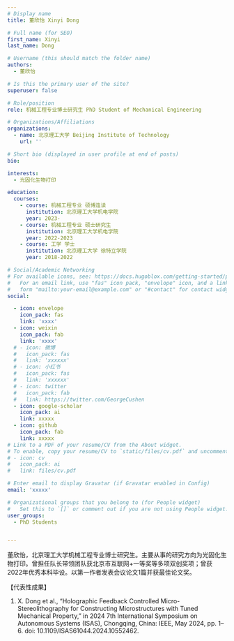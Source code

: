 ```yaml
---
# Display name
title: 董欣怡 Xinyi Dong 

# Full name (for SEO)
first_name: Xinyi 
last_name: Dong 

# Username (this should match the folder name)
authors:
  - 董欣怡

# Is this the primary user of the site?
superuser: false

# Role/position
role: 机械工程专业博士研究生 PhD Student of Mechanical Engineering

# Organizations/Affiliations
organizations:
  - name: 北京理工大学 Beijing Institute of Technology
    url: ''

# Short bio (displayed in user profile at end of posts)
bio: 

interests:
  - 光固化生物打印

education:
  courses:
    - course: 机械工程专业 硕博连读
      institution: 北京理工大学机电学院
      year: 2023-
    - course: 机械工程专业 硕士研究生
      institution: 北京理工大学机电学院
      year: 2022-2023
    - course: 工学 学士
      institution: 北京理工大学 徐特立学院
      year: 2018-2022

# Social/Academic Networking
# For available icons, see: https://docs.hugoblox.com/getting-started/page-builder/#icons
#   For an email link, use "fas" icon pack, "envelope" icon, and a link in the
#   form "mailto:your-email@example.com" or "#contact" for contact widget.
social:

  - icon: envelope
    icon_pack: fas
    link: 'xxxx'
  - icon: weixin
    icon_pack: fab
    link: 'xxxx'
  # - icon: 微博
  #   icon_pack: fas
  #   link: 'xxxxxx'
  # - icon: 小红书
  #   icon_pack: fas
  #   link: 'xxxxxx'
  # - icon: twitter
  #   icon_pack: fab
  #   link: https://twitter.com/GeorgeCushen
  - icon: google-scholar
    icon_pack: ai
    link: xxxxx
  - icon: github
    icon_pack: fab
    link: xxxxx
# Link to a PDF of your resume/CV from the About widget.
# To enable, copy your resume/CV to `static/files/cv.pdf` and uncomment the lines below.
# - icon: cv
#   icon_pack: ai
#   link: files/cv.pdf

# Enter email to display Gravatar (if Gravatar enabled in Config)
email: 'xxxxx'

# Organizational groups that you belong to (for People widget)
#   Set this to `[]` or comment out if you are not using People widget.
user_groups:
  - PhD Students


---
```


董欣怡，北京理工大学机械工程专业博士研究生。主要从事的研究方向为光固化生物打印。曾担任队长带领团队获北京市互联网+一等奖等多项双创奖项；曾获2022年优秀本科毕设。以第一作者发表会议论文1篇并获最佳论文奖。



【代表性成果】
 
1. X. Dong et al., “Holographic Feedback Controlled Micro-Stereolithography for Constructing Microstructures with Tuned Mechanical Property,” in 2024 7th International Symposium on Autonomous Systems (ISAS), Chongqing, China: IEEE, May 2024, pp. 1–6. doi: 10.1109/ISAS61044.2024.10552462.
